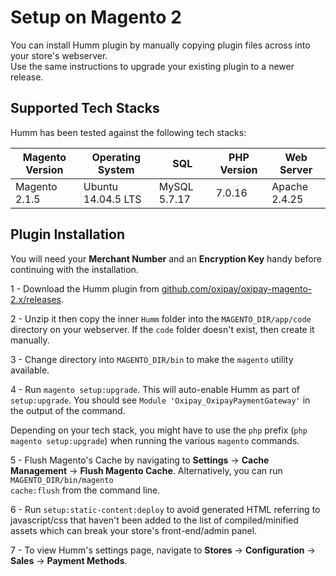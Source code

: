 <h1>Setup on Magento 2</h1>

You can install Humm plugin by manually copying plugin files across into your store's webserver. <br>
Use the same instructions to upgrade your existing plugin to a newer release.

## Supported Tech Stacks

Humm has been tested against the following tech stacks:

|Magento Version| Operating System  | SQL         | PHP Version | Web Server  |
|---------------|-------------------|-------------|-------------|-------------|
|Magento 2.1.5  |Ubuntu 14.04.5 LTS |MySQL 5.7.17 |7.0.16       |Apache 2.4.25|


## Plugin Installation

<div class="panel">
  You will need your <b>Merchant Number</b> and an <b>Encryption Key</b> handy before continuing with the installation.
</div>

1 - Download the Humm plugin from [github.com/oxipay/oxipay-magento-2.x/releases](https://github.com/oxipay/oxipay-magento-2.x/releases).

2 - Unzip it then copy the inner `Humm` folder into the `MAGENTO_DIR/app/code` directory on your webserver. If the <code>code</code> folder doesn't exist, then create it manually.

3 - Change directory into `MAGENTO_DIR/bin` to make the `magento` utility available.

4 - Run `magento setup:upgrade`. This will auto-enable Humm as part of `setup:upgrade`. You should see `Module 'Oxipay_OxipayPaymentGateway'` in the output of the command.
<br>

<div class="panel">
  Depending on your tech stack, you might have to use the <code>php</code> prefix (<code>php magento setup:upgrade</code>) when running the various <code>magento</code> commands.
</div>

5 - Flush Magento's Cache by navigating to **Settings** -> **Cache Management** -> **Flush Magento Cache**. Alternatively, you can run <code>MAGENTO_DIR/bin/magento cache:flush</code> from the command line.

6 - Run `setup:static-content:deploy` to avoid generated HTML referring to javascript/css that haven't been added to the list of compiled/minified assets which can break your store's front-end/admin panel.

7 - To view Humm's settings page, navigate to **Stores** -> **Configuration** -> **Sales** -> **Payment Methods**.
